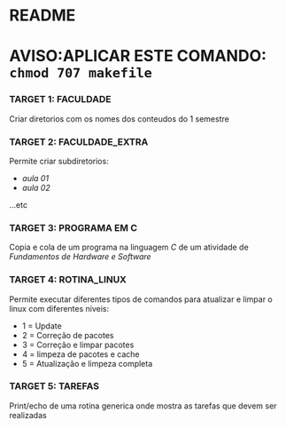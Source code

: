 # README
# **AVISO:APLICAR ESTE COMANDO:** `chmod 707 makefile`


### TARGET 1: FACULDADE
Criar diretorios com os nomes dos conteudos do 1 semestre

### TARGET 2: FACULDADE_EXTRA
Permite criar subdiretorios: 
*   *aula 01*
*   *aula 02*

...etc

### TARGET 3: PROGRAMA EM C
Copia e cola de um programa na linguagem *C* de um atividade de *Fundamentos de Hardware e Software*

### TARGET 4: ROTINA_LINUX
Permite executar diferentes tipos de comandos para atualizar e limpar o linux com diferentes niveis:
*    1 = Update
*    2 = Correção de pacotes
*    3 = Correção e limpar pacotes
*    4 = limpeza de pacotes e cache
*    5 = Atualização e limpeza completa

### TARGET 5: TAREFAS
Print/echo de uma rotina generica onde mostra as tarefas que devem ser realizadas